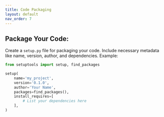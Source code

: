 ```yaml
---
title: Code Packaging
layout: default
nav_order: 7
---
```


## Package Your Code:

Create a `setup.py` file for packaging your code. Include necessary metadata like name, version, author, and dependencies. Example:

```python
from setuptools import setup, find_packages

setup(
    name='my_project',
    version='0.1.0',
    author='Your Name',
    packages=find_packages(),
    install_requires=[
        # List your dependencies here
    ],
)
```